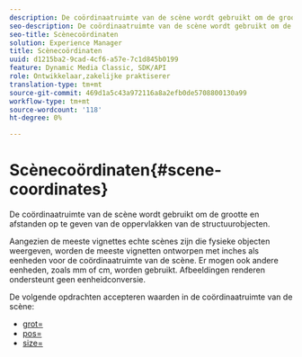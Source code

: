 ```yaml
---
description: De coördinaatruimte van de scène wordt gebruikt om de grootte en afstanden op te geven van de oppervlakken van de structuurobjecten.
seo-description: De coördinaatruimte van de scène wordt gebruikt om de grootte en afstanden op te geven van de oppervlakken van de structuurobjecten.
seo-title: Scènecoördinaten
solution: Experience Manager
title: Scènecoördinaten
uuid: d1215ba2-9cad-4cf6-a57e-7c1d845b0199
feature: Dynamic Media Classic, SDK/API
role: Ontwikkelaar,zakelijke praktiserer
translation-type: tm+mt
source-git-commit: 469d1a5c43a972116a8a2efb0de5708800130a99
workflow-type: tm+mt
source-wordcount: '118'
ht-degree: 0%

---
```



# Scènecoördinaten{#scene-coordinates}

De coördinaatruimte van de scène wordt gebruikt om de grootte en afstanden op te geven van de oppervlakken van de structuurobjecten.

Aangezien de meeste vignettes echte scènes zijn die fysieke objecten weergeven, worden de meeste vignetten ontworpen met inches als eenheden voor de coördinaatruimte van de scène. Er mogen ook andere eenheden, zoals mm of cm, worden gebruikt. Afbeeldingen renderen ondersteunt geen eenheidconversie.

De volgende opdrachten accepteren waarden in de coördinaatruimte van de scène:

* [grot=](../../../../../../ir-api/http-protocol/image-rendering-api-ref/c-ir-http-protocol-ref/c-ir-http-protocol-command-reference/r-ir-grout.md#reference-73651cbbbc344adba2626ef950d3672a)
* [pos=](../../../../../../ir-api/http-protocol/image-rendering-api-ref/c-ir-http-protocol-ref/c-ir-http-protocol-command-reference/r-ir-pos.md#reference-22c10904a0ce4c8bb41c2c78104221b8)
* [size=](../../../../../../ir-api/http-protocol/image-rendering-api-ref/c-ir-http-protocol-ref/c-ir-http-protocol-command-reference/r-ir-http-size.md#reference-1220d6fbcde4479aba91de7adacdc988)

